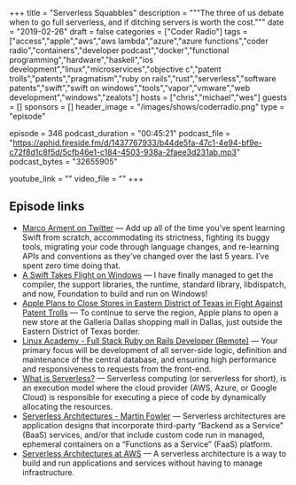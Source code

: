 +++
title = "Serverless Squabbles"
description = """The three of us debate when to go full serverless, and if ditching servers is worth the cost."""
date = "2019-02-26"
draft = false
categories = ["Coder Radio"]
tags = ["access","apple","aws","aws lambda","azure","azure functions","coder radio","containers","developer podcast","docker","functional programming","hardware","haskell","ios development","linux","microservices","objective c","patent trolls","patents","pragmatism","ruby on rails","rust","serverless","software patents","swift","swift on windows","tools","vapor","vmware","web development","windows","zealots"]
hosts = ["chris","michael","wes"]
guests = []
sponsors = []
header_image = "/images/shows/coderradio.png"
type = "episode"

episode = 346
podcast_duration = "00:45:21"
podcast_file = "https://aphid.fireside.fm/d/1437767933/b44de5fa-47c1-4e94-bf9e-c72f8d1c8f5d/5cfb46e1-c184-4503-938a-2faee3d231ab.mp3"
podcast_bytes = "32655905"

youtube_link = ""
video_file = ""
+++

## Episode links

  * [Marco Arment on Twitter](https://twitter.com/marcoarment/status/1099406116516253696 "Marco Arment on Twitter") — Add up all of the time you’ve spent learning Swift from scratch, accommodating its strictness, fighting its buggy tools, migrating your code through language changes, and re-learning APIs and conventions as they’ve changed over the last 5 years. I’ve spent zero time doing that.
  * [A Swift Takes Flight on Windows](https://forums.swift.org/t/a-swift-takes-flight/20845 "A Swift Takes Flight on Windows") — I have finally managed to get the compiler, the support libraries, the runtime, standard library, libdispatch, and now, Foundation to build and run on Windows! 
  * [Apple Plans to Close Stores in Eastern District of Texas in Fight Against Patent Trolls](https://www.macrumors.com/2019/02/22/apple-closing-stores-in-eastern-district-texas/ "Apple Plans to Close Stores in Eastern District of Texas in Fight Against Patent Trolls") — To continue to serve the region, Apple plans to open a new store at the Galleria Dallas shopping mall in Dallas, just outside the Eastern District of Texas border.
  * [Linux Academy - Full Stack Ruby on Rails Developer (Remote)](https://jobs.lever.co/linuxacademy/b1b75b6a-a54c-4854-809f-f36ed4f08f28 "Linux Academy - Full Stack Ruby on Rails Developer \(Remote\)") — Your primary focus will be development of all server-side logic, definition and maintenance of the central database, and ensuring high performance and responsiveness to requests from the front-end. 
  * [What is Serverless?](https://serverless-stack.com/chapters/what-is-serverless.html "What is Serverless?") — Serverless computing (or serverless for short), is an execution model where the cloud provider (AWS, Azure, or Google Cloud) is responsible for executing a piece of code by dynamically allocating the resources. 
  * [Serverless Architectures - Martin Fowler](https://martinfowler.com/articles/serverless.html "Serverless Architectures - Martin Fowler") — Serverless architectures are application designs that incorporate third-party “Backend as a Service” (BaaS) services, and/or that include custom code run in managed, ephemeral containers on a “Functions as a Service” (FaaS) platform.
  * [Serverless Architectures at AWS](https://aws.amazon.com/lambda/serverless-architectures-learn-more/ "Serverless Architectures at AWS") — A serverless architecture is a way to build and run applications and services without having to manage infrastructure.

